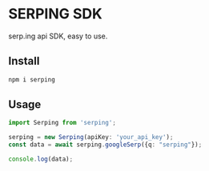 # SERPING SDK

serp.ing api SDK, easy to use.

## Install

```bash
npm i serping
```

## Usage

```typescript
import Serping from 'serping';

serping = new Serping(apiKey: 'your_api_key');
const data = await serping.googleSerp({q: "serping"});

console.log(data);
```